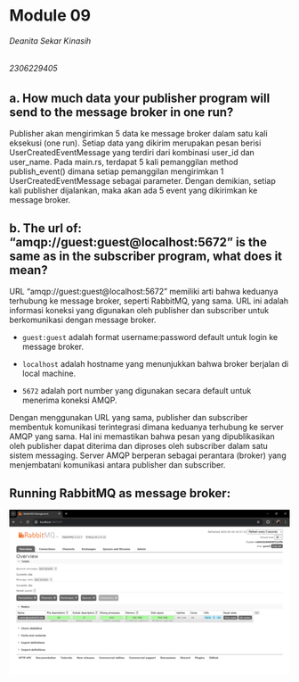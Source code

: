 # Module 09
###### Deanita Sekar Kinasih
###### 2306229405

## a. How much data your publisher program will send to the message broker in one run?

Publisher akan mengirimkan 5 data ke message broker dalam satu kali eksekusi (one run). Setiap data yang dikirim merupakan pesan berisi UserCreatedEventMessage yang terdiri dari kombinasi user_id dan user_name. Pada main.rs, terdapat 5 kali pemanggilan method publish_event() dimana setiap pemanggilan mengirimkan 1 UserCreatedEventMessage sebagai parameter. Dengan demikian, setiap kali publisher dijalankan, maka akan ada 5 event yang dikirimkan ke message broker.

## b. The url of: “amqp://guest:guest@localhost:5672” is the same as in the subscriber program, what does it mean?

URL “amqp://guest:guest@localhost:5672” memiliki arti bahwa keduanya terhubung ke message broker, seperti RabbitMQ, yang sama. URL ini adalah informasi koneksi yang digunakan oleh publisher dan subscriber untuk berkomunikasi dengan message broker.

- `guest:guest` adalah format username:password default untuk login ke message broker.

- `localhost` adalah hostname yang menunjukkan bahwa broker berjalan di local machine.

- `5672` adalah port number yang digunakan secara default untuk menerima koneksi AMQP.

Dengan menggunakan URL yang sama, publisher dan subscriber membentuk komunikasi terintegrasi dimana keduanya terhubung ke server AMQP yang sama. Hal ini memastikan bahwa pesan yang dipublikasikan oleh publisher dapat diterima dan diproses oleh subscriber dalam satu sistem messaging. Server AMQP berperan sebagai perantara (broker) yang menjembatani komunikasi antara publisher dan subscriber.

## Running RabbitMQ as message broker:
![Message broker](images/message_broker.png)